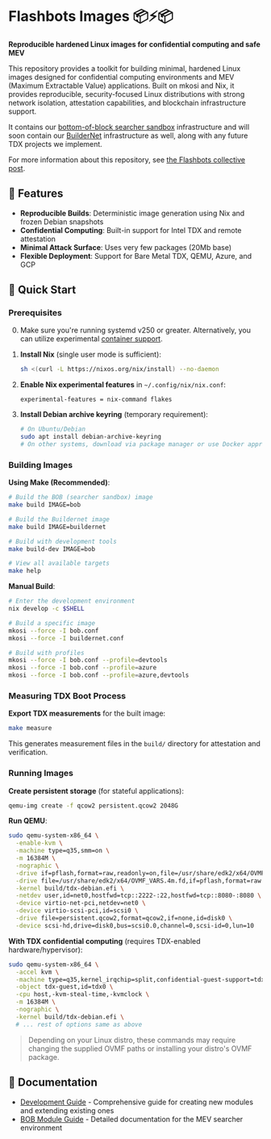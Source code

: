 # Flashbots Images 📦⚡📦

**Reproducible hardened Linux images for confidential computing and safe MEV**

This repository provides a toolkit for building minimal, hardened Linux images designed for confidential computing environments and MEV (Maximum Extractable Value) applications. Built on mkosi and Nix, it provides reproducible, security-focused Linux distributions with strong network isolation, attestation capabilities, and blockchain infrastructure support.

It contains our [bottom-of-block searcher sandbox](https://collective.flashbots.net/t/searching-in-tdx/3902) infrastructure and will soon contain our [BuilderNet](https://buildernet.org/blog/introducing-buildernet) infrastructure as well, along with any future TDX projects we implement.

For more information about this repository, see [the Flashbots collective post](https://collective.flashbots.net/t/beyond-yocto-exploring-mkosi-for-tdx-images/4739).

## 🌟 Features

- **Reproducible Builds**: Deterministic image generation using Nix and frozen Debian snapshots
- **Confidential Computing**: Built-in support for Intel TDX and remote attestation
- **Minimal Attack Surface**: Uses very few packages (20Mb base)
- **Flexible Deployment**: Support for Bare Metal TDX, QEMU, Azure, and GCP

## 🚀 Quick Start

### Prerequisites

0. Make sure you're running systemd v250 or greater. Alternatively, you can utilize experimental [container support](DEVELOPMENT.md#building-with-podman-not-recommended).

1. **Install Nix** (single user mode is sufficient):
   ```bash
   sh <(curl -L https://nixos.org/nix/install) --no-daemon
   ```

2. **Enable Nix experimental features** in `~/.config/nix/nix.conf`:
   ```
   experimental-features = nix-command flakes
   ```

3. **Install Debian archive keyring** (temporary requirement):
   ```bash
   # On Ubuntu/Debian
   sudo apt install debian-archive-keyring
   # On other systems, download via package manager or use Docker approach below
   ```

### Building Images

**Using Make (Recommended)**:
```bash
# Build the BOB (searcher sandbox) image
make build IMAGE=bob

# Build the Buildernet image
make build IMAGE=buildernet

# Build with development tools
make build-dev IMAGE=bob

# View all available targets
make help
```

**Manual Build**:
```bash
# Enter the development environment
nix develop -c $SHELL

# Build a specific image
mkosi --force -I bob.conf
mkosi --force -I buildernet.conf

# Build with profiles
mkosi --force -I bob.conf --profile=devtools
mkosi --force -I bob.conf --profile=azure
mkosi --force -I bob.conf --profile=azure,devtools
```

### Measuring TDX Boot Process

**Export TDX measurements** for the built image:
```bash
make measure
```

This generates measurement files in the `build/` directory for attestation and verification.

### Running Images

**Create persistent storage** (for stateful applications):
   ```bash
   qemu-img create -f qcow2 persistent.qcow2 2048G
   ```

**Run QEMU**:
  ```bash
  sudo qemu-system-x86_64 \
    -enable-kvm \
    -machine type=q35,smm=on \
    -m 16384M \
    -nographic \
    -drive if=pflash,format=raw,readonly=on,file=/usr/share/edk2/x64/OVMF_CODE.secboot.4m.fd \
    -drive file=/usr/share/edk2/x64/OVMF_VARS.4m.fd,if=pflash,format=raw \
    -kernel build/tdx-debian.efi \
    -netdev user,id=net0,hostfwd=tcp::2222-:22,hostfwd=tcp::8080-:8080 \
    -device virtio-net-pci,netdev=net0 \
    -device virtio-scsi-pci,id=scsi0 \
    -drive file=persistent.qcow2,format=qcow2,if=none,id=disk0 \
    -device scsi-hd,drive=disk0,bus=scsi0.0,channel=0,scsi-id=0,lun=10
  ```

**With TDX confidential computing** (requires TDX-enabled hardware/hypervisor):
  ```bash
  sudo qemu-system-x86_64 \
    -accel kvm \
    -machine type=q35,kernel_irqchip=split,confidential-guest-support=tdx0 \
    -object tdx-guest,id=tdx0 \
    -cpu host,-kvm-steal-time,-kvmclock \
    -m 16384M \
    -nographic \
    -kernel build/tdx-debian.efi \
    # ... rest of options same as above
  ```

> Depending on your Linux distro, these commands may require changing the supplied OVMF paths or installing your distro's OVMF package.

## 📖 Documentation

- [Development Guide](DEVELOPMENT.md) - Comprehensive guide for creating new modules and extending existing ones
- [BOB Module Guide](bob-common/readme.md) - Detailed documentation for the MEV searcher environment
